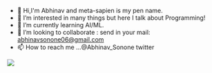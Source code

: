 - 👋 Hi,I'm Abhinav and meta-sapien is my pen name.
- 👀 I’m interested in many things but here I talk about Programming!
- 🌱 I’m currently learning AI/ML. 
- 💞️ I’m looking to collaborate : send in your mail: abhinavsonone06@gmail.com
- 📫 How to reach me ...@Abhinav_Sonone twitter


<img src= "https://github-readme-stats.vercel.app/api?username=meta-sapien&&show_icons=true&title_color=ffffff&icon_color=bb2acf&text_color=daf7dc&bg_color=151515">
<!---
meta-sapien/meta-sapien is a ✨ special ✨ repository because its `README.md` (this file) appears on your GitHub profile.
You can click the Preview link to take a look at your changes.
--->
